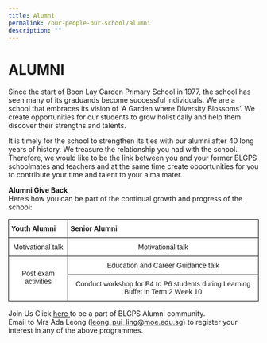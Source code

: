 ```yaml
---
title: Alumni
permalink: /our-people-our-school/alumni
description: ""
---
```

# ALUMNI
Since the start of Boon Lay Garden Primary School in 1977, the school has seen many of its graduands become successful individuals. We are a school that embraces its vision of ‘A Garden where Diversity Blossoms’. We create opportunities for our students to grow holistically and help them discover their strengths and talents. 

It is timely for the school to strengthen its ties with our alumni after 40 long years of history. We treasure the relationship you had with the school. Therefore, we would like to be the link between you and your former BLGPS schoolmates and teachers and at the same time create opportunities for you to contribute your time and talent to your alma mater.  

**Alumni Give Back**<br>
Here’s how you can be part of the continual growth and progress of the school:

<style type="text/css">
.tg  {border-collapse:collapse;border-spacing:0;}
.tg td{border-color:black;border-style:solid;border-width:1px;font-family:Arial, sans-serif;font-size:14px;
  overflow:hidden;padding:10px 5px;word-break:normal;}
.tg th{border-color:black;border-style:solid;border-width:1px;font-family:Arial, sans-serif;font-size:14px;
  font-weight:normal;overflow:hidden;padding:10px 5px;word-break:normal;}
.tg .tg-dgl5{background-color:#FFF;font-weight:bold;text-align:left;vertical-align:top}
.tg .tg-7yig{background-color:#FFF;text-align:center;vertical-align:top}
</style>
<table class="tg">
<thead>
  <tr>
    <th class="tg-dgl5">Youth Alumni</th>
    <th class="tg-dgl5">Senior Alumni<br></th>
  </tr>
</thead>
<tbody>
  <tr>
    <td class="tg-7yig">Motivational talk</td>
    <td class="tg-7yig">Motivational talk<br></td>
  </tr>
  <tr>
    <td class="tg-7yig" rowspan="2"><br>Post exam activities</td>
    <td class="tg-7yig">Education and Career Guidance talk<br></td>
  </tr>
  <tr>
    <td class="tg-7yig">Conduct workshop for P4 to P6 students during Learning Buffet in Term 2 Week 10</td>
  </tr>
</tbody>
</table>

Join Us
Click [here ](https://docs.google.com/forms/d/e/1FAIpQLSc3ITV3ucq_DE943VK36JcTELpJNs9ynz5WV0kjZiPT9tYMig/viewform) to be a part of BLGPS Alumni community.<br>
Email to Mrs Ada Leong (leong_pui_ling@moe.edu.sg) to register your interest in any of the above programmes.